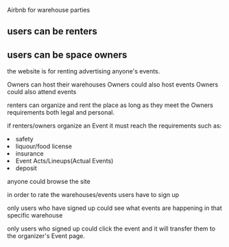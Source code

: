 Airbnb for warehouse parties

users can be renters
-
users can be space owners
-
the website is for renting advertising anyone's events.

Owners can host their warehouses
Owners could also host events
Owners could also attend events

renters can organize and rent the place as long as they meet the Owners requirements both legal and personal.

<!--
this is messy owners could call the cops and arrest everyone...
-->

if renters/owners organize an Event it must reach the requirements such as:
<li>safety</li>
<li>liquour/food license</li>
<li>insurance</li>
<li>Event Acts/Lineups(Actual Events)</li>
<li>deposit</li>

anyone could browse the site

in order to rate the warehouses/events users have to sign up

only users who have signed up could see what events are happening in that specific warehouse

only users who signed up could click the event and it will transfer them to the organizer's Event page.

